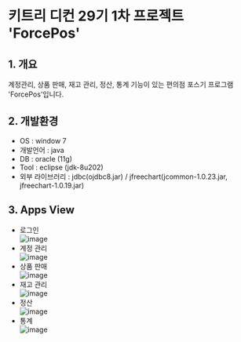 # 키트리 디컨 29기 1차 프로젝트 'ForcePos'

## 1. 개요
계정관리, 상품 판매, 재고 관리, 정산, 통계 기능이 있는 편의점 포스기 프로그램 'ForcePos'입니다.

## 2. 개발환경
- OS : window 7 <br/>
- 개발언어 : java <br/>
- DB : oracle (11g) <br/>
- Tool : eclipse (jdk-8u202) <br/>
- 외부 라이브러리 : jdbc(ojdbc8.jar) / jfreechart(jcommon-1.0.23.jar, jfreechart-1.0.19.jar)

## 3. Apps View
- 로그인<br/>
![image](https://user-images.githubusercontent.com/28644251/56465979-9614a580-6444-11e9-893d-0875d87f6b77.png)
- 계정 관리<br/>
![image](https://user-images.githubusercontent.com/28644251/56465989-e25fe580-6444-11e9-8df2-b4953194cf38.png)
- 상품 판매<br/>
![image](https://user-images.githubusercontent.com/28644251/56466007-2ce16200-6445-11e9-8a2f-3234a3ccc367.png)
- 재고 관리<br/>
![image](https://user-images.githubusercontent.com/28644251/56465994-0cb1a300-6445-11e9-8b88-d7c4155e4365.png)
- 정산<br/>
![image](https://user-images.githubusercontent.com/28644251/56465998-19ce9200-6445-11e9-8311-55f9d18e477b.png)
- 통계<br/>
![image](https://user-images.githubusercontent.com/28644251/56465987-cbb98e80-6444-11e9-8bf3-414a3b6a89be.png)
